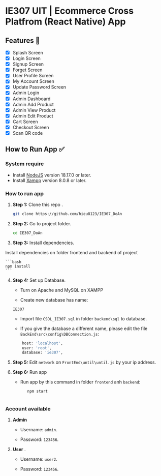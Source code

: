 # IE307 UIT | Ecommerce Cross Platfrom (React Native) App


## Features :memo:

- [x] Splash Screen
- [x] Login Screen
- [x] Signup Screen
- [x] Forget Screen
- [x] User Profile Screen
- [x] My Account Screen
- [x] Update Password Screen
- [x] Admin Login
- [x] Admin Dashboard
- [x] Admin Add Product
- [x] Admin View Product
- [x] Admin Edit Product
- [x] Cart Screen
- [x] Checkout Screen
- [x] Scan QR code

## How to Run App :white_check_mark:

### System require

- Install [NodeJS](https://nodejs.org/) version 18.17.0 or later.
- Install [Xampp](https://www.apachefriends.org/download.html) version 8.0.8 or later.

### How to run app

1. **Step 1:** Clone this repo .

    ```bash
    git clone https://github.com/hieu8123/IE307_DoAn
    ```

2. **Step 2:** Go to project folder.

    ```bash
    cd IE307_DoAn
    ```

3. **Step 3:** Install dependencies.

Install dependencies on folder frontend and backend of project

    ```bash
    npm install
    ```

4. **Step 4:** Set up Database.

    * Turn on Apache and MySQL on XAMPP

    * Create new database has name:
    ```
    IE307
    ```

    * Import file `CSDL_IE307.sql` in folder `backend\sql` to database.
    
    * If you give the database a different name, please edit the file `BackEnd\src\config\DBConnection.js`:

    ```bash
        host: 'localhost',
        user: 'root',
        database: 'ie307',
    ```

5. **Step 5:** Edit `network` on `FrontEnd\until\until.js` by your ip address.

6. **Step 6:** Run app

   * Run app by this command in folder `frontend` anh `backend`:
     
     ```bash
        npm start
    ```
### Account available

1. **Admin**
      * Username: `admin`.
    
      * Password: `123456`.

3. **User** .

      * Username: `user2`.
    
      * Password: `123456`.
    




